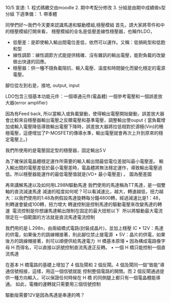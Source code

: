 10/5
宣達:
	1.	程式碼繳交由moodle
	2.	期中考配分修改
	3.	分組是由期中成績做s型分組
下週準備：
	1.	帶車體

同學們好～我們今天要來認識馬達和驅動模組,穩壓模組
首先，請大家將零件和中的穩壓模組打開來看，
穩壓模組的全名是低壓差線性穩壓器，也稱作LDO，
* 低壓差：是即使輸入輸出間電位差低，依然可以運作。又稱：低損耗型和低飽和型
* 線性調節：線性調節方式能提供精確、沒有雜訊的輸出電壓，能對負載的改變做出快速的回應。
* 穩壓器：供一種不隨負載阻抗、輸入電壓、溫度和時間變化而變化穩定的電源電壓。

腳位從左到右是，接地, output, input

LDO包含三個基本功能元件：一個導通元件(電晶體) 一個參考電壓和一個誤差放大器(error amplifier)

因為有Feed back, 所以當輸入或負載變動，使得輸出電壓開始變動，誤差放大器會比較來自穩壓器輸出電壓之反饋電壓和基準電壓，調整輸出使ouput
{ 當負載增加或輸入電壓降低導致輸出電壓下降時，誤差放大器將拉低相對於源極(Vin)的柵極電壓，這便增加了P-MOSFET的傳導水準，輸出電壓就會再次上升到原來的穩定電壓上。}

我們所使用的是電壓固定型的穩壓器，固定輸出5Ｖ

為了確保該電晶體穩定運作所需要的輸入輸出間最低電位差就叫最小電壓差。
輸入輸出間的電壓差低於最小電壓差時，電晶體將無法穩定運作，導致輸出電壓過低。所以穩壓器能運作的最低電壓值就是(VO+ 最小電壓差) 。
圖為壓差圖


再來講解馬達以及如何用L298N驅動馬達
我們使用的馬達稱為TT馬達，是一個雙軸的直流減速馬達
減速的程度如何呢？可以看減速比，越大，轉速越低，扭力越大：以我們使用的1:48為例假設馬達旋轉每分鐘4800轉，經過減速比是1：48，則轉速會變成100轉，扭力增大
轉速控制是控制馬達的驅動電壓來改變馬達的轉速 
電流控制是你想讓馬達輸出限制在固定的最大扭矩以下 
所以將驅動最大電流限定在一個範圍的方法就是直流馬達電流控制 

我們用的是Ｌ298n，由兩組橋式電路(封裝成晶片)，並加上穩壓 IC
	•	12V：馬達的供電，如果後方的跳線帽接著，則此腳位禁止接電源 
	•	5V：晶片的供電，如果後方的跳線帽接著，則可以順便供給馬達電力 
H 橋基本原理
	•	因為構成電路像字母 H 而得名，可以直接以訊號控制直流馬達正反轉。
	•	一個 H 橋只能控制一個直流馬達

在基本 H 橋電路的基礎上增加了 4 個及閘和 2 個反閘。4 個及閘同一個“致能”導通信號相接，這樣，用這一個信號就能 控制整個電路的開關。而 2 個反閘通過提供一種方向輸入，可以保證任何時候在 H 橋 的同側腿上都只有一個電晶體能導通。
如此，電機的運轉就只需要用三個信號控制

驅動版需要12V是因為馬達是串連的嗎？
